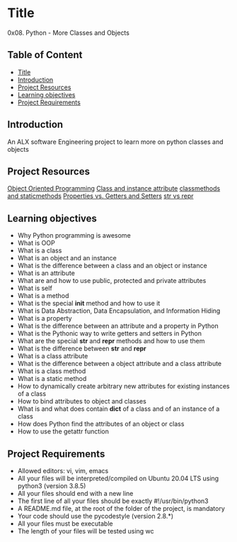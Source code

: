 # Title <a name='title'></a>
0x08. Python - More Classes and Objects
## Table of Content
* [Title](#title)
* [Introduction](#introduction)
* [Project Resources](#project-resources)
* [Learning objectives](#learning-objectives)
* [Project Requirements](#project-requirements)
## Introduction
An ALX software Engineering project to learn more on python classes and objects
## Project Resources
[Object Oriented Programming](https://intranet.alxswe.com/rltoken/M-MFweENpRdEfRto_Gzlvg)
[Class and instance attribute](https://intranet.alxswe.com/rltoken/SGQIevRxW6lTgr4jGDzXbw)
[classmethods and staticmethods](https://intranet.alxswe.com/rltoken/Ij1EnTg02gtIknOkNv4xGA)
[Properties vs. Getters and Setters](https://intranet.alxswe.com/rltoken/xjpk-jUNe0uGEzcNXbwIHQ)
[str vs repr](https://intranet.alxswe.com/rltoken/iu1ILT-t6FMuZvk7vRvfuQ)
## Learning objectives
* Why Python programming is awesome
* What is OOP
* What is a class
* What is an object and an instance
* What is the difference between a class and an object or instance
* What is an attribute
* What are and how to use public, protected and private attributes
* What is self
* What is a method
* What is the special __init__ method and how to use it
* What is Data Abstraction, Data Encapsulation, and Information Hiding
* What is a property
* What is the difference between an attribute and a property in Python
* What is the Pythonic way to write getters and setters in Python
* What are the special __str__ and __repr__ methods and how to use them
* What is the difference between __str__ and __repr__
* What is a class attribute
* What is the difference between a object attribute and a class attribute
* What is a class method
* What is a static method
* How to dynamically create arbitrary new attributes for existing instances of a class
* How to bind attributes to object and classes
* What is and what does contain __dict__ of a class and of an instance of a class
* How does Python find the attributes of an object or class
* How to use the getattr function
## Project Requirements
* Allowed editors: vi, vim, emacs
* All your files will be interpreted/compiled on Ubuntu 20.04 LTS using python3 (version 3.8.5)
* All your files should end with a new line
* The first line of all your files should be exactly #!/usr/bin/python3
* A README.md file, at the root of the folder of the project, is mandatory
* Your code should use the pycodestyle (version 2.8.*)
* All your files must be executable
* The length of your files will be tested using wc

